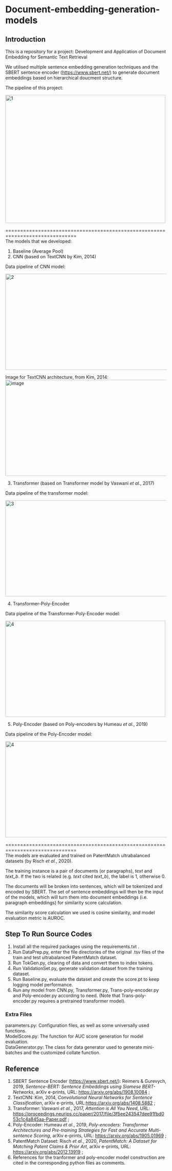 # Document-embedding-generation-models

  
## **Introduction**

This is a repository for a project: Development and Application of Document Embedding for Semantic Text Retrieval

We utilised multiple sentence embedding generation techniques and the SBERT sentence encoder (https://www.sbert.net/) to generate document embeddings based on hierarchical doucment structure.

The pipeline of this project:
  
<img width='500' height='400' src="https://user-images.githubusercontent.com/80878559/145664030-62a4eabe-e910-4852-b5e6-3ddb7602f4a8.png" alt="1">

==============================================================================  
The models that we developed:
1. Baseline (Average Pool)
2. CNN (based on TextCNN by Kim, 2014)
  
Data pipeline of CNN model:  
  
<img width='900' height='300' src="https://user-images.githubusercontent.com/80878559/145664051-b5a62b3b-4f68-432c-b737-00d9f1530a3a.png" alt="2">
  
Image for TextCNN architecture, from Kim, 2014:  
<img width='650' height='300' alt="image" src="https://user-images.githubusercontent.com/80878559/145663994-dcb0f730-79a4-4dd8-8eb8-511b05bedd0a.png">  
    
3. Transformer (based on Transformer model by Vaswani *et al.*, 2017)
  
Data pipeline of the transformer model:  
  
<img width='550' height='300' src="https://user-images.githubusercontent.com/80878559/145664070-39672d1f-65a6-44f4-a2fa-da52b7384828.png" alt="3">
   
4. Transformer-Poly-Encoder  
  
Data pipeline of the Transformer-Poly-Encoder model:  
  
<img width='500' height='300' src="https://user-images.githubusercontent.com/80878559/145664084-4cebfd61-c833-402a-ba8d-4c9194cd1a14.png" alt="4">

5. Poly-Encoder (based on Poly-encoders by Humeau *et al.*, 2019)

Data pipeline of the Poly-Encoder model:  
    
<img width='700' height='300' src="https://user-images.githubusercontent.com/80878559/145664111-933d8f3b-5be2-4684-a56f-c0c13c2df846.png" alt="4">
  
==============================================================================  
The models are evaluated and trained on PatentMatch ultrabalanced datasets (by Risch *et al.*, 2020).

The training instance is a pair of documents (or paragraphs), _text_ and _text_b_. If the two is related (e.g. _text_ cited _text_b_), the label is 1, otherwise 0.

The documents will be broken into sentences, which will be tokenized and encoded by SBERT. The set of sentence embeddings will then be the input of the models, which will turn them into document embeddings (i.e. paragraph embeddings) for similarity score calculation.

The similarity score calculation we used is cosine similarity, and model evaluation metric is AUROC.

  
## **Step To Run Source Codes**
1. Install all the required packages using the requirements.txt .  
2. Run DataPrep.py, enter the file directories of the original .tsv files of the train and test ultrabalanced PatentMatch dataset.
3. Run TokGen.py, clearing of data and convert them to index tokens.
4. Run ValidationSet.py, generate validation dataset from the training dataset.
5. Run Baseline.py, evaluate the dataset and create the score.pt to keep logging model performance.
6. Run any model from CNN.py, Transformer.py, Trans-poly-encoder.py and Poly-encoder.py according to need. (Note that Trans-poly-encoder.py requires a pretrained transformer model).
  
### **Extra Files**
parameters.py: Configuration files, as well as some universally used functions.  
ModelScore.py: The function for AUC score generation for model evaluation.   
DataGenerator.py: The class for data generator used to generate mini-batches and the customized collate function.

  
## **Reference**
1. SBERT Sentence Encoder (https://www.sbert.net/): Reimers & Gurevych, 2019, *Sentence-BERT: Sentence Embeddings using Siamese BERT-Networks*, arXiv e-prints, URL: https://arxiv.org/abs/1908.10084 ;
2. TextCNN: Kim, 2014, *Convolutional Neural Networks for Sentence Classification*, arXiv e-prints, URL:https://arxiv.org/abs/1408.5882 ;
3. Transformer: Vaswani *et al.*, 2017, *Attention is All You Need*, URL: https://proceedings.neurips.cc/paper/2017/file/3f5ee243547dee91fbd053c1c4a845aa-Paper.pdf ;
4. Poly-Encoder: Humeau *et al.*, 2019, *Poly-encoders: Transformer Architectures and Pre-training Strategies for Fast and Accurate Multi-sentence Scoring*, arXiv e-prints, URL: https://arxiv.org/abs/1905.01969 ;
5. PatentMatch Dataset: Risch *et al.*, 2020, *PatentMatch: A Dataset for Matching Patent Claims & Prior Art*, arXiv e-prints, URL: https://arxiv.org/abs/2012.13919 ;
6. References for the tranformer and poly-encoder model construction are cited in the corresponding python files as comments.



